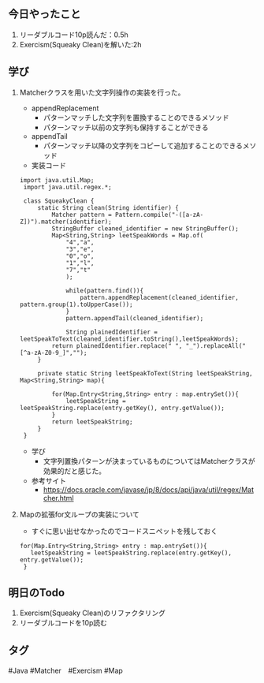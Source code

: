 ## 今日やったこと
1. リーダブルコード10p読んだ：0.5h
2. Exercism(Squeaky Clean)を解いた:2h  


## 学び  
1. Matcherクラスを用いた文字列操作の実装を行った。
   - appendReplacement
     - パターンマッチした文字列を置換することのできるメソッド
     - パターンマッチ以前の文字列も保持することができる
   - appendTail
     - パターンマッチ以降の文字列をコピーして追加することのできるメソッド
   - 実装コード
   ```
   import java.util.Map;
    import java.util.regex.*;

    class SqueakyClean {
        static String clean(String identifier) {
            Matcher pattern = Pattern.compile("-([a-zA-Z])").matcher(identifier);
            StringBuffer cleaned_identifier = new StringBuffer();
            Map<String,String> leetSpeakWords = Map.of(
                "4","a",
                "3","e",
                "0","o",
                "1","l",
                "7","t"
                );
                
                while(pattern.find()){
                    pattern.appendReplacement(cleaned_identifier, pattern.group(1).toUpperCase());
                }
                pattern.appendTail(cleaned_identifier);
                
                String plainedIdentifier = leetSpeakToText(cleaned_identifier.toString(),leetSpeakWords);        
            return plainedIdentifier.replace(" ", "_").replaceAll("[^a-zA-Z0-9_]","");
        }

        private static String leetSpeakToText(String leetSpeakString, Map<String,String> map){

            for(Map.Entry<String,String> entry : map.entrySet()){
                leetSpeakString = leetSpeakString.replace(entry.getKey(), entry.getValue());
            }
            return leetSpeakString;
        }
    }
   ```
   - 学び
     - 文字列置換パターンが決まっているものについてはMatcherクラスが効果的だと感じた。
   - 参考サイト
     - https://docs.oracle.com/javase/jp/8/docs/api/java/util/regex/Matcher.html



2. Mapの拡張for文ループの実装について
   - すぐに思い出せなかったのでコードスニペットを残しておく
   ```
   for(Map.Entry<String,String> entry : map.entrySet()){
      leetSpeakString = leetSpeakString.replace(entry.getKey(), entry.getValue());
    }
   ```
 
## 明日のTodo
1. Exercism(Squeaky Clean)のリファクタリング
2. リーダブルコードを10p読む

## タグ
#Java #Matcher　#Exercism #Map